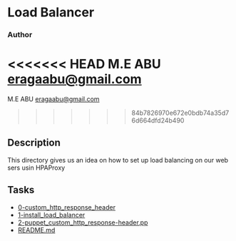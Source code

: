 # Load Balancer
### Author
<<<<<<< HEAD
M.E ABU <eragaabu@gmail.com>
=======
M.E ABU
<eragaabu@gmail.com>
>>>>>>> 84b7826970e672e0bdb74a35d76d664dfd24b490

## Description
This directory gives us an idea on how to set up load balancing on our web sers
usin HPAProxy

## Tasks
* [0-custom_http_response_header](0-custom_http_response_header)
* [1-install_load_balancer](1-install_load_balancer)
* [2-puppet_custom_http_response-header.pp](2-puppet_custom_http_response-header.pp)
* [README.md](README.md)

